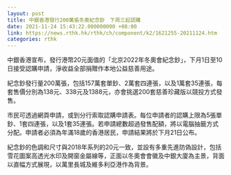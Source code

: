 ```yaml
---
layout: post
title: 中銀香港發行200萬張冬奧紀念鈔　下周三起認購
date: 2021-11-24 15:43:22.000000000 +08:00
link: https://news.rthk.hk/rthk/ch/component/k2/1621255-20211124.htm
categories: rthk
---
```


中銀香港宣布，發行港幣20元面值的「北京2022年冬奧會紀念鈔」，下月1日至10日接受認購申請，淨收益全部捐贈作本地公益慈善用途。

紀念鈔發行量200萬張，包括157萬套單鈔、2萬套四連張，以及1萬套35連張，每套售價分別為138元、338元及1388元，亦會挑選200套慈善珍藏版以競投方式發售。

市民可透過網頁申請，或到分行索取認購申請表。每位申請者的認購上限為5張單鈔、1套四連張，以及1套35連張。若申請總數超過發售配額，將以電腦抽籤方式分配。申請者必須為年滿18歲的香港居民，申請結果將於下月21日公布。

紀念鈔的色調和尺寸與2018年系列的20元一致，並設有多重先進防偽設計，包括雪花圖案高透光水印及開窗金屬線等，正面以冬奧會會徽及中銀大廈為主景，背面以直幅方式展現，以萬里長城及維多利亞港作為背景。
